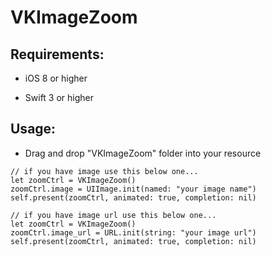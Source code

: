 # VKImageZoom

## Requirements:

- iOS 8 or higher

- Swift 3 or higher


## Usage:

- Drag and drop "VKImageZoom" folder into your resource

```
// if you have image use this below one...
let zoomCtrl = VKImageZoom()
zoomCtrl.image = UIImage.init(named: "your image name")
self.present(zoomCtrl, animated: true, completion: nil)
```


```
// if you have image url use this below one...
let zoomCtrl = VKImageZoom()
zoomCtrl.image_url = URL.init(string: "your image url")
self.present(zoomCtrl, animated: true, completion: nil)
```
